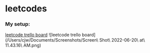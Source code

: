 # leetcodes


### My setup:
[leetcode trello board](https://trello.com/invite/b/YvG6ZzHx/f35dc6c2b629fc1263dec905f0b267a0/get-rich-quick-scheme)
![leetcode trello board](/Users/cjw/Documents/Screenshots/Screen\ Shot\ 2022-06-20\ at\ 11.43.16\ AM.png)

